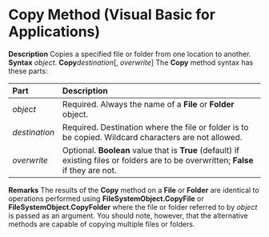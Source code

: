 
# Copy Method (Visual Basic for Applications)



 **Description**
Copies a specified file or folder from one location to another.
 **Syntax**
 _object_. **Copy**_destination_[,  _overwrite_]
The  **Copy** method syntax has these parts:


|**Part**|**Description**|
|:-----|:-----|
| _object_|Required. Always the name of a  **File** or **Folder** object.|
| _destination_|Required. Destination where the file or folder is to be copied. Wildcard characters are not allowed.|
| _overwrite_|Optional.  **Boolean** value that is **True** (default) if existing files or folders are to be overwritten; **False** if they are not.|
 **Remarks**
The results of the  **Copy** method on a **File** or **Folder** are identical to operations performed using **FileSystemObject.CopyFile** or **FileSystemObject.CopyFolder** where the file or folder referred to by _object_ is passed as an argument. You should note, however, that the alternative methods are capable of copying multiple files or folders.
